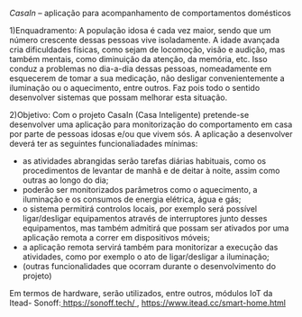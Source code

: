 *CasaIn* – aplicação para acompanhamento de comportamentos domésticos

1)Enquadramento: A população idosa é cada vez maior, sendo que um número crescente dessas pessoas vive isoladamente. A idade avançada cria dificuldades físicas, como sejam de locomoção, visão e audição, mas também mentais, como diminuição da atenção, da memória, etc. Isso conduz a problemas no dia-a-dia dessas pessoas, nomeadamente em esquecerem de tomar a sua medicação, não desligar convenientemente a iluminação ou o aquecimento, entre outros. Faz pois todo o sentido desenvolver sistemas que possam melhorar esta situação. 

2)Objetivo: Com o projeto CasaIn (Casa Inteligente) pretende-se desenvolver uma aplicação para monitorização do comportamento em casa por parte de pessoas idosas e/ou que vivem sós.  A aplicação a desenvolver deverá ter as seguintes funcionaliadades mínimas: 

- as  atividades  abrangidas  serão  tarefas  diárias  habituais,  como  os procedimentos de levantar de manhã e de deitar à noite, assim como outras ao longo do dia; 
- poderão ser monitorizados parâmetros como o aquecimento, a iluminação e os consumos de energia elétrica, água e gás; 
- o  sistema  permitirá  controlos  locais,  por  exemplo  será  possível ligar/desligar  equipamentos  através  de  interruptores  junto  desses equipamentos, mas também admitirá que possam ser ativados por uma aplicação remota a correr em dispositivos móveis; 
- a aplicação remota servirá também para monitorizar a execução das atividades, como por exemplo o ato de ligar/desligar a iluminação; 
- (outras funcionalidades que ocorram durante o desenvolvimento do projeto) 

Em termos de hardware, serão utilizados, entre outros, módulos IoT da Itead- Sonoff:[ https://sonoff.tech/ ](https://sonoff.tech/), [ https://www.itead.cc/smart-home.html ](https://www.itead.cc/smart-home.html)
